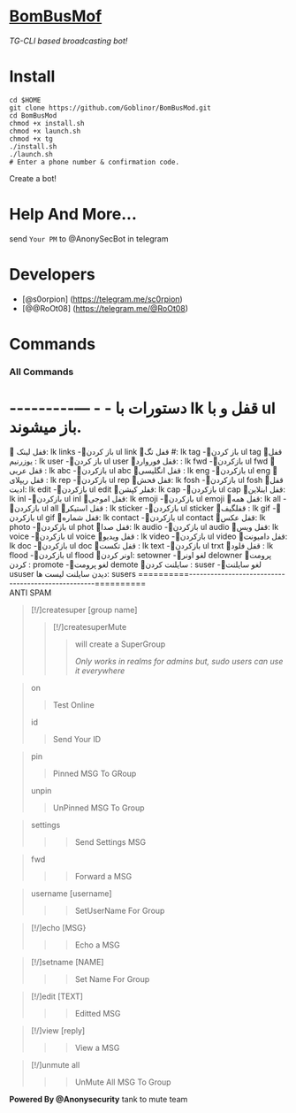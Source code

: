 # [BomBusMof](https://github.com/Goblinor/BomBusMod)
*TG-CLI based broadcasting bot!*
# Install
```
cd $HOME
git clone https://github.com/Goblinor/BomBusMod.git
cd BomBusMod
chmod +x install.sh
chmod +x launch.sh
chmod +x tg
./install.sh
./launch.sh
# Enter a phone number & confirmation code.
```
Create a bot!
# Help And More...
send ```Your PM``` to @AnonySecBot in telegram
# Developers
* [@s0orpion] (https://telegram.me/sc0rpion)
* [@@RoOt08] (https://telegram.me/@RoOt08) 

# Commands

### All Commands

---------— -  - دستورات با  lk   قفل و با   ul  باز میشوند.
======================================================

🔰 قفل لینک:   lk links              -🔰باز کردن    ul link
🔰قفل تگ #:    lk tag                -🔰باز کردن    ul tag
🔰قفل  یوزرنیم :  lk user          -🔰باز کردن  ul user
🔰قفل فوروارد: :   lk fwd           -🔰بازکردن   ul fwd
🔰قفل  عربی :    lk abc            -🔰بازکردن    ul abc
🔰قفل انگلیسی :  lk eng        -🔰بازکردن   ul eng
🔰قفل ریپلای :    lk rep            -🔰بازکردن  ul rep
🔰قفل فحش:   lk fosh             -🔰بازکردن ul fosh
🔰قفل ادیت:   lk edit                -🔰بازکردن  ul edit
🔰قفلر کپشن:    lk cap            -🔰بازکردن  ul cap
🔰قفل اینلاین:    lk inl               -🔰بازکردن  ul inl
🔰قفل اموجی:  lk emoji         -🔰بازکردن  ul emoji
🔰قفل همه:  lk all                     -🔰بازکردن  ul all
🔰قفل استیکر : lk sticker      -🔰بازکردن  ul sticker
🔰قفلگیف :    lk gif                   -🔰بازکردن  ul gif
🔰قفل شماره:  lk contact    -🔰بازکردن ul contact
🔰قفل عکس:  lk photo         -🔰بازکردن ul phot
🔰قفل صدا:  lk audio              -🔰بازکردن  ul  audio
🔰قفل ویس:  lk voice            -🔰بازکردن  ul voice
🔰قفل ویدیو :  lk video          -🔰بازکردن  ul video
🔰قفل دامیونت:    lk doc       -🔰بازکردن  ul doc
🔰قفل تکست :   lk text        -🔰بازکردن  ul trxt
🔰قفل فلود :   lk flood          -🔰بازکردن  ul flood
🔰اونر کردن:  setowner         -🔰لغو اونر delowner
🔰پرومت کردن :   promote  -🔰لغو پرومت demote
🔰سایلنت کردن :   suser  -🔰لغو سایلنت ususer
دیدن سایلنت لیست ها: susers
==========---------------------------------------------------==========                  
                                            ANTI SPAM
>[!/]createsuper [group name]
>
>>[!/]createsuperMute
>>>will create a SuperGroup
>>>
>>>_Only works in realms for admins but, sudo users can use it everywhere_

>on
>>Test Online
>
>id
>>Send Your ID


>pin
>>Pinned MSG To GRoup
>
>unpin
>>UnPinned MSG To Group



> settings
>>>Send Settings MSG

> fwd
>>>Forward a MSG

> username [username]
>>>SetUserName For Group

> [!/]echo [MSG}
>>>Echo a MSG

> [!/]setname [NAME]
>>>Set Name For Group

> [!/]edit [TEXT]
>>>Editted MSG

> [!/]view [reply]
>>>View a MSG

> [!/]unmute all 
>>>UnMute All MSG To Group

<b>Powered By @Anonysecurity</b>
tank to mute team
